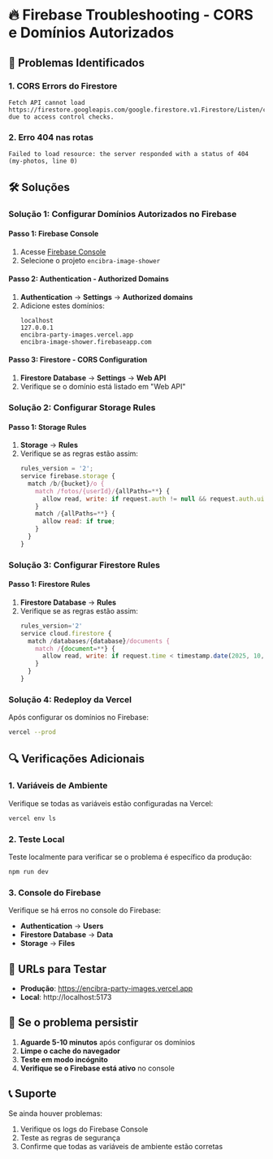 # 🔥 Firebase Troubleshooting - CORS e Domínios Autorizados

## 🚨 Problemas Identificados

### 1. **CORS Errors do Firestore**
```
Fetch API cannot load https://firestore.googleapis.com/google.firestore.v1.Firestore/Listen/channel
due to access control checks.
```

### 2. **Erro 404 nas rotas**
```
Failed to load resource: the server responded with a status of 404 (my-photos, line 0)
```

## 🛠️ Soluções

### **Solução 1: Configurar Domínios Autorizados no Firebase**

#### **Passo 1: Firebase Console**
1. Acesse [Firebase Console](https://console.firebase.google.com)
2. Selecione o projeto `encibra-image-shower`

#### **Passo 2: Authentication - Authorized Domains**
1. **Authentication** → **Settings** → **Authorized domains**
2. Adicione estes domínios:
   ```
   localhost
   127.0.0.1
   encibra-party-images.vercel.app
   encibra-image-shower.firebaseapp.com
   ```

#### **Passo 3: Firestore - CORS Configuration**
1. **Firestore Database** → **Settings** → **Web API**
2. Verifique se o domínio está listado em "Web API"

### **Solução 2: Configurar Storage Rules**

#### **Passo 1: Storage Rules**
1. **Storage** → **Rules**
2. Verifique se as regras estão assim:
   ```javascript
   rules_version = '2';
   service firebase.storage {
     match /b/{bucket}/o {
       match /fotos/{userId}/{allPaths=**} {
         allow read, write: if request.auth != null && request.auth.uid == userId;
       }
       match /{allPaths=**} {
         allow read: if true;
       }
     }
   }
   ```

### **Solução 3: Configurar Firestore Rules**

#### **Passo 1: Firestore Rules**
1. **Firestore Database** → **Rules**
2. Verifique se as regras estão assim:
   ```javascript
   rules_version='2'
   service cloud.firestore {
     match /databases/{database}/documents {
       match /{document=**} {
         allow read, write: if request.time < timestamp.date(2025, 10, 24);
       }
     }
   }
   ```

### **Solução 4: Redeploy da Vercel**

Após configurar os domínios no Firebase:

```bash
vercel --prod
```

## 🔍 Verificações Adicionais

### **1. Variáveis de Ambiente**
Verifique se todas as variáveis estão configuradas na Vercel:
```bash
vercel env ls
```

### **2. Teste Local**
Teste localmente para verificar se o problema é específico da produção:
```bash
npm run dev
```

### **3. Console do Firebase**
Verifique se há erros no console do Firebase:
- **Authentication** → **Users**
- **Firestore Database** → **Data**
- **Storage** → **Files**

## 📱 URLs para Testar

- **Produção**: https://encibra-party-images.vercel.app
- **Local**: http://localhost:5173

## 🚨 Se o problema persistir

1. **Aguarde 5-10 minutos** após configurar os domínios
2. **Limpe o cache do navegador**
3. **Teste em modo incógnito**
4. **Verifique se o Firebase está ativo** no console

## 📞 Suporte

Se ainda houver problemas:
1. Verifique os logs do Firebase Console
2. Teste as regras de segurança
3. Confirme que todas as variáveis de ambiente estão corretas
